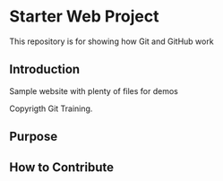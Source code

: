 # Starter Web Project

This repository is for showing how Git and GitHub work

## Introduction

Sample website with plenty of files for demos

Copyrigth Git Training.

## Purpose

## How to Contribute